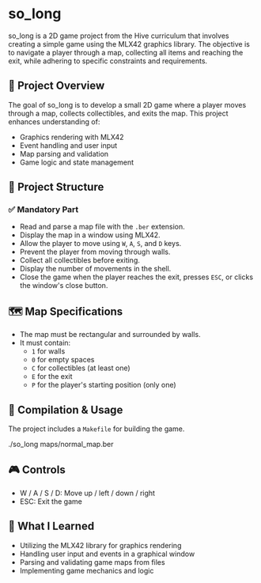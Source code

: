# so_long

so_long is a 2D game project from the Hive curriculum that involves creating a simple game using the MLX42 graphics library. The objective is to navigate a player through a map, collecting all items and reaching the exit, while adhering to specific constraints and requirements.

## 🚀 Project Overview

The goal of so_long is to develop a small 2D game where a player moves through a map, collects collectibles, and exits the map. This project enhances understanding of:

- Graphics rendering with MLX42
- Event handling and user input
- Map parsing and validation
- Game logic and state management

## 📁 Project Structure

### ✅ Mandatory Part

- Read and parse a map file with the `.ber` extension.
- Display the map in a window using MLX42.
- Allow the player to move using `W`, `A`, `S`, and `D` keys.
- Prevent the player from moving through walls.
- Collect all collectibles before exiting.
- Display the number of movements in the shell.
- Close the game when the player reaches the exit, presses `ESC`, or clicks the window's close button.

## 🗺️ Map Specifications

- The map must be rectangular and surrounded by walls.
- It must contain:
  - `1` for walls
  - `0` for empty spaces
  - `C` for collectibles (at least one)
  - `E` for the exit
  - `P` for the player's starting position (only one)

## 🔧 Compilation & Usage

The project includes a `Makefile` for building the game.

./so_long maps/normal_map.ber

## 🎮 Controls

- W / A / S / D: Move up / left / down / right
- ESC: Exit the game

## 🧠 What I Learned

- Utilizing the MLX42 library for graphics rendering
- Handling user input and events in a graphical window
- Parsing and validating game maps from files
- Implementing game mechanics and logic
